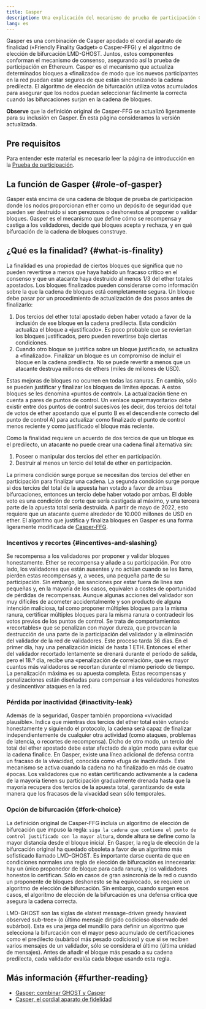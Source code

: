 ```yaml
---
title: Gasper
description: Una explicación del mecanismo de prueba de participación Gasper.
lang: es
---
```


Gasper es una combinación de Casper apodado el cordial aparato de finalidad («Friendly Finality Gadget» o Casper-FFG) y el algoritmo de elección de bifurcación LMD-GHOST. Juntos, estos componentes conforman el mecanismo de consenso, asegurando así la prueba de participación en Ethereum. Casper es el mecanismo que actualiza determinados bloques a «finalizado» de modo que los nuevos participantes en la red puedan estar seguros de que están sincronizando la cadena predilecta. El algoritmo de elección de bifurcación utiliza votos acumulados para asegurar que los nodos puedan seleccionar fácilmente la correcta cuando las bifurcaciones surjan en la cadena de bloques.

**Observe** que la definición original de Casper-FFG se actualizó ligeramente para su inclusión en Gasper. En esta página consideramos la versión actualizada.

## Pre requisitos

Para entender este material es necesario leer la página de introducción en la [Prueba de participación](/developers/docs/consensus-mechanisms/pos/).

## La función de Gasper {#role-of-gasper}

Gasper está encima de una cadena de bloque de prueba de participación donde los nodos proporcionan ether como un depósito de seguridad que pueden ser destruido si son perezosos o deshonestos al proponer o validar bloques. Gasper es el mecanismo que define cómo se recompensa y castiga a los validadores, decide qué bloques acepta y rechaza, y en qué bifurcación de la cadena de bloques construye.

## ¿Qué es la finalidad? {#what-is-finality}

La finalidad es una propiedad de ciertos bloques que significa que no pueden revertirse a menos que haya habido un fracaso crítico en el consenso y que un atacante haya destruido al menos 1/3 del ether totales apostados. Los bloques finalizados pueden considerarse como información sobre la que la cadena de bloques está completamente segura. Un bloque debe pasar por un procedimiento de actualización de dos pasos antes de finalizarlo:

1. Dos tercios del ether total apostado deben haber votado a favor de la inclusión de ese bloque en la cadena predilecta. Esta condición actualiza el bloque a «justificado». Es poco probable que se reviertan los bloques justificados, pero pueden revertirse bajo ciertas condiciones.
2. Cuando otro bloque se justifica sobre un bloque justificado, se actualiza a «finalizado». Finalizar un bloque es un compromiso de incluir el bloque en la cadena predilecta. No se puede revertir a menos que un atacante destruya millones de ethers (miles de millones de USD).

Estas mejoras de bloques no ocurren en todas las ranuras. En cambio, sólo se pueden justificar y finalizar los bloques de límites épocas. A estos bloques se les denomina «puntos de control». La actualización tiene en cuenta a pares de puntos de control. Un «enlace supermayoritario» debe existir entre dos puntos de control sucesivos (es decir, dos tercios del total de votos de ether apostando que el punto B es el descendiente correcto del punto de control A) para actualizar como finalizado el punto de control menos reciente y como justificado el bloque más reciente.

Como la finalidad requiere un acuerdo de dos tercios de que un bloque es el predilecto, un atacante no puede crear una cadena final alternativa sin:

1. Poseer o manipular dos tercios del ether en participación.
2. Destruir al menos un tercio del total de ether en participación.

La primera condición surge porque se necesitan dos tercios del ether en participación para finalizar una cadena. La segunda condición surge porque si dos tercios del total de la apuesta han votado a favor de ambas bifurcaciones, entonces un tercio debe haber votado por ambas. El doble voto es una condición de corte que sería castigada al máximo, y una tercera parte de la apuesta total sería destruida. A partir de mayo de 2022, esto requiere que un atacante queme alrededor de 10.000 millones de USD en ether. El algoritmo que justifica y finaliza bloques en Gasper es una forma ligeramente modificada de [Casper-FFG](https://arxiv.org/pdf/1710.09437.pdf).

### Incentivos y recortes {#incentives-and-slashing}

Se recompensa a los validadores por proponer y validar bloques honestamente. Ether se recompensa y añade a su participación. Por otro lado, los validadores que están ausentes y no actúan cuando se les llama, pierden estas recompensas y, a veces, una pequeña parte de su participación. Sin embargo, las sanciones por estar fuera de línea son pequeñas y, en la mayoría de los casos, equivalen a costes de oportunidad de pérdidas de recompensas. Aunque algunas acciones del validador son muy difíciles de acometer accidentalmente y son producto de alguna intención maliciosa, tal como proponer múltiples bloques para la misma ranura, certificar múltiples bloques para la misma ranura o contradecir los votos previos de los puntos de control. Se trata de comportamientos «recortables» que se penalizan con mayor dureza, que provocan la destrucción de una parte de la participación del validador y la eliminación del validador de la red de validadores. Este proceso tarda 36 días. En el primer día, hay una penalización inicial de hasta 1 ETH. Entonces el ether del validador recortado lentamente se drenará durante el período de salida, pero el 18.º día, recibe una «penalización de correlación», que es mayor cuantos más validadores se recortan durante el mismo periodo de tiempo. La penalización máxima es su apuesta completa. Estas recompensas y penalizaciones están diseñadas para compensar a los validadores honestos y desincentivar ataques en la red.

### Pérdida por inactividad {#inactivity-leak}

Además de la seguridad, Gasper también proporciona «vivacidad plausible». Indica que mientras dos tercios del ether total estén votando honestamente y siguiendo el protocolo, la cadena será capaz de finalizar independientemente de cualquier otra actividad (como ataques, problemas de latencia, o recortes de recompensa). Dicho de otro modo, un tercio del total del ether apostado debe estar afectado de algún modo para evitar que la cadena finalice. En Gasper, existe una línea adicional de defensa contra un fracaso de la vivacidad, conocida como «fuga de inactividad». Este mecanismo se activa cuando la cadena no ha finalizado en más de cuatro épocas. Los validadores que no están certificando activamente a la cadena de la mayoría tienen su participación gradualmente drenada hasta que la mayoría recupera dos tercios de la apuesta total, garantizando de esta manera que los fracasos de la vivacidad sean sólo temporales.

### Opción de bifurcación {#fork-choice}

La definición original de Casper-FFG incluía un algoritmo de elección de bifurcación que impuso la regla: `siga la cadena que contiene el punto de control justificado con la mayor altura`, donde altura se define como la mayor distancia desde el bloque inicial. En Gasper, la regla de elección de la bifurcación original ha quedado obsoleta a favor de un algoritmo más sofisticado llamado LMD-GHOST. Es importante darse cuenta de que en condiciones normales una regla de elección de bifurcación es innecesaria: hay un único proponedor de bloque para cada ranura, y los validadores honestos lo certifican. Sólo en casos de gran asincronía de la red o cuando un proponente de bloques deshonesto se ha equivocado, se requiere un algoritmo de elección de bifurcación. Sin embargo, cuando surgen esos casos, el algoritmo de elección de la bifurcación es una defensa crítica que asegura la cadena correcta.

LMD-GHOST son las siglas de «latest message-driven greedy heaviest observed sub-tree» (o último mensaje dirigido codicioso observado del subárbol). Esta es una jerga del mundillo para definir un algoritmo que selecciona la bifurcación con el mayor peso acumulado de certificaciones como el predilecto (subárbol más pesado codicioso) y que si se reciben varios mensajes de un validador, sólo se considera el último (última unidad de mensajes). Antes de añadir el bloque más pesado a su cadena predilecta, cada validador evalúa cada bloque usando esta regla.

## Más información {#further-reading}

- [Gasper: combinar GHOST y Casper](https://arxiv.org/pdf/2003.03052.pdf)
- [Casper, el cordial aparato de fidelidad](https://arxiv.org/pdf/1710.09437.pdf)
